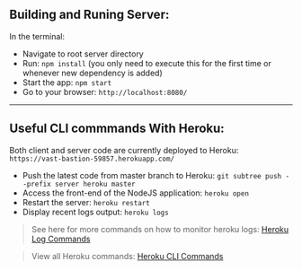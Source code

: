 ## Building and Runing Server:

In the terminal:

- Navigate to root server directory
- Run: `npm install` (you only need to execute this for the first time or whenever new dependency is added)
- Start the app: `npm start`
- Go to your browser: `http://localhost:8080/`
 
-----

## Useful CLI commmands With Heroku:

Both client and server code are currently deployed to Heroku: `https://vast-bastion-59857.herokuapp.com/`

- Push the latest code from master branch to Heroku: `git subtree push --prefix server heroku master`
- Access the front-end of the NodeJS application: `heroku open`
- Restart the server: `heroku restart`
- Display recent logs output: `heroku logs`
> See here for more commands on how to monitor heroku logs: [Heroku Log Commands](https://devcenter.heroku.com/articles/heroku-cli-commands#heroku-logs)

> View all Heroku commands: [Heroku CLI Commands](https://devcenter.heroku.com/articles/heroku-cli-commands)
